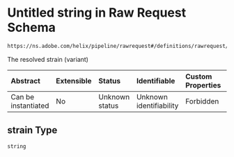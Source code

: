 # Untitled string in Raw Request Schema

```txt
https://ns.adobe.com/helix/pipeline/rawrequest#/definitions/rawrequest/properties/params/properties/strain
```

The resolved strain (variant)

| Abstract            | Extensible | Status         | Identifiable            | Custom Properties | Additional Properties | Access Restrictions | Defined In                                                               |
| :------------------ | :--------- | :------------- | :---------------------- | :---------------- | :-------------------- | :------------------ | :----------------------------------------------------------------------- |
| Can be instantiated | No         | Unknown status | Unknown identifiability | Forbidden         | Allowed               | none                | [rawrequest.schema.json*](rawrequest.schema.json "open original schema") |

## strain Type

`string`

